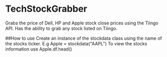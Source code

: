 # TechStockGrabber
Grabs the price of Dell, HP and Apple stock close prices using the Tiingo API. Has the ability to grab any stock listed on Tiingo.


##How to use
Create an instance of the stockdata class using the name of the stocks ticker.
E.g Apple = stockdata("AAPL")
To view the stocks information use Apple.df.head()
